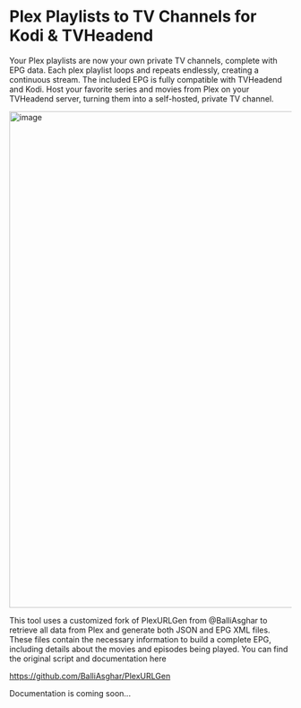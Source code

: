 
# Plex Playlists to TV Channels for Kodi & TVHeadend
Your Plex playlists are now your own private TV channels, complete with EPG data.
Each plex playlist loops and repeats endlessly, creating a continuous stream. The included EPG is fully compatible with TVHeadend and Kodi.
Host your favorite series and movies from Plex on your TVHeadend server, turning them into a self-hosted, private TV channel.

<img width="1911" height="884" alt="image" src="https://github.com/user-attachments/assets/e24ca50b-6dd5-4b74-b40b-125b77599944" />



This tool uses a customized fork of PlexURLGen from @BalliAsghar to retrieve all data from Plex and generate both JSON and EPG XML files. These files contain the necessary information to build a complete EPG, including details about the movies and episodes being played.
You can find the original script and documentation here

https://github.com/BalliAsghar/PlexURLGen


Documentation is coming soon...
